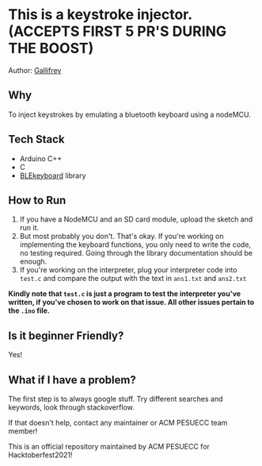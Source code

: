 # This is a keystroke injector.(ACCEPTS FIRST 5 PR'S DURING THE BOOST)
Author: [Gallifrey](https://github.com/gall1frey)

## Why
To inject keystrokes by emulating a bluetooth keyboard using a nodeMCU.

## Tech Stack
* Arduino C++
* C
* [BLEkeyboard](https://github.com/T-vK/ESP32-BLE-Keyboard) library

## How to Run
1. If you have a NodeMCU and an SD card module, upload the sketch and run it. 
2. But most probably you don't. That's okay. If you're working on implementing the keyboard functions, you only need to write the code, no testing required. Going through the library documentation should be enough.
3. If you're working on the interpreter, plug your interpreter code into ```test.c``` and compare the output with the text in ```ans1.txt``` and ```ans2.txt```

**Kindly note that ```test.c``` is just a program to test the interpreter you've written, if you've chosen to work on that issue. All other issues pertain to the ```.ino``` file.** 

## Is it beginner Friendly?
Yes! 

## What if I have a problem?
The first step is to always google stuff. Try different searches and keywords, look through stackoverflow.

If that doesn't help, contact any maintainer or ACM PESUECC team member!

This is an official repository maintained by ACM PESUECC for Hacktoberfest2021!
